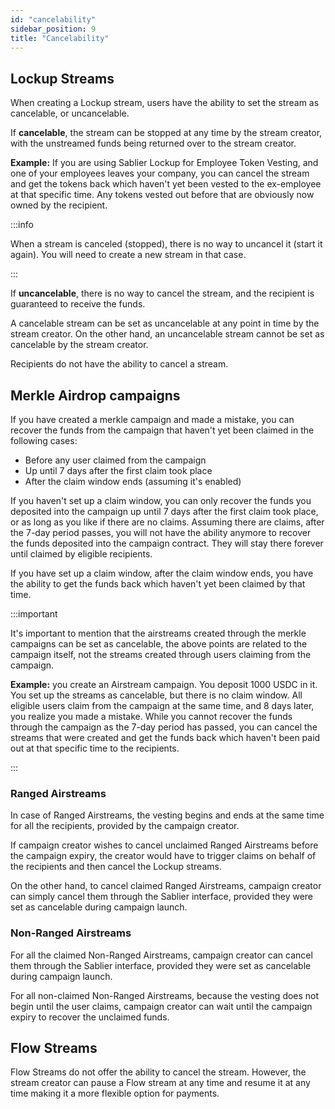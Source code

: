 ```yaml
---
id: "cancelability"
sidebar_position: 9
title: "Cancelability"
---
```


## Lockup Streams

When creating a Lockup stream, users have the ability to set the stream as cancelable, or uncancelable.

If **cancelable**, the stream can be stopped at any time by the stream creator, with the unstreamed funds being returned
over to the stream creator.

**Example:** If you are using Sablier Lockup for Employee Token Vesting, and one of your employees leaves your company,
you can cancel the stream and get the tokens back which haven't yet been vested to the ex-employee at that specific
time. Any tokens vested out before that are obviously now owned by the recipient.

:::info

When a stream is canceled (stopped), there is no way to uncancel it (start it again). You will need to create a new
stream in that case.

:::

If **uncancelable**, there is no way to cancel the stream, and the recipient is guaranteed to receive the funds.

A cancelable stream can be set as uncancelable at any point in time by the stream creator. On the other hand, an
uncancelable stream cannot be set as cancelable by the stream creator.

Recipients do not have the ability to cancel a stream.

## Merkle Airdrop campaigns

If you have created a merkle campaign and made a mistake, you can recover the funds from the campaign that haven't yet
been claimed in the following cases:

- Before any user claimed from the campaign
- Up until 7 days after the first claim took place
- After the claim window ends (assuming it's enabled)

If you haven't set up a claim window, you can only recover the funds you deposited into the campaign up until 7 days
after the first claim took place, or as long as you like if there are no claims. Assuming there are claims, after the
7-day period passes, you will not have the ability anymore to recover the funds deposited into the campaign contract.
They will stay there forever until claimed by eligible recipients.

If you have set up a claim window, after the claim window ends, you have the ability to get the funds back which haven't
yet been claimed by that time.

:::important

It's important to mention that the airstreams created through the merkle campaigns can be set as cancelable, the above
points are related to the campaign itself, not the streams created through users claiming from the campaign.

**Example:** you create an Airstream campaign. You deposit 1000 USDC in it. You set up the streams as cancelable, but
there is no claim window. All eligible users claim from the campaign at the same time, and 8 days later, you realize you
made a mistake. While you cannot recover the funds through the campaign as the 7-day period has passed, you can cancel
the streams that were created and get the funds back which haven't been paid out at that specific time to the
recipients.

:::

### Ranged Airstreams

In case of Ranged Airstreams, the vesting begins and ends at the same time for all the recipients, provided by the
campaign creator.

If campaign creator wishes to cancel unclaimed Ranged Airstreams before the campaign expiry, the creator would have to
trigger claims on behalf of the recipients and then cancel the Lockup streams.

On the other hand, to cancel claimed Ranged Airstreams, campaign creator can simply cancel them through the Sablier
interface, provided they were set as cancelable during campaign launch.

### Non-Ranged Airstreams

For all the claimed Non-Ranged Airstreams, campaign creator can cancel them through the Sablier interface, provided they
were set as cancelable during campaign launch.

For all non-claimed Non-Ranged Airstreams, because the vesting does not begin until the user claims, campaign creator
can wait until the campaign expiry to recover the unclaimed funds.

## Flow Streams

Flow Streams do not offer the ability to cancel the stream. However, the stream creator can pause a Flow stream at any
time and resume it at any time making it a more flexible option for payments.
